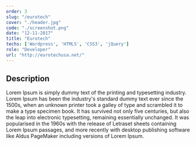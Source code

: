 ```yaml
---
order: 3
slug: "/eurotech"
cover: "./header.jpg"
code: "./screenshot.png"
date: "12-11-2017"
title: "Eurotech"
techs: ['Wordpress', 'HTML5', 'CSS3', 'jQuery']
role: "Developer"
url: "http://eurotechusa.net/"
---
```


## Description

Lorem Ipsum is simply dummy text of the printing and typesetting industry. Lorem Ipsum has been the industry's standard dummy text ever since the 1500s, when an unknown printer took a galley of type and scrambled it to make a type specimen book. It has survived not only five centuries, but also the leap into electronic typesetting, remaining essentially unchanged. It was popularised in the 1960s with the release of Letraset sheets containing Lorem Ipsum passages, and more recently with desktop publishing software like Aldus PageMaker including versions of Lorem Ipsum.